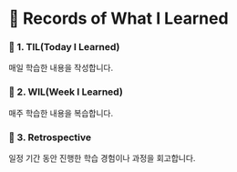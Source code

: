 # 📁 Records of What I Learned

### 📝 1. TIL(Today I Learned)

매일 학습한 내용을 작성합니다.

### 📝 2. WIL(Week I Learned)

매주 학습한 내용을 복습합니다.

### 📝 3. Retrospective

일정 기간 동안 진행한 학습 경험이나 과정을 회고합니다.
